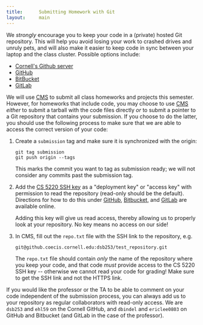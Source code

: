 ```yaml
---
title:      Submitting Homework with Git
layout:     main
---
```


We *strongly* encourage you to keep your code in a (private) hosted
Git repository.  This will help you avoid losing your work to
crashed drives and unruly pets, and will also make it easier to keep
code in sync between your laptop and the class cluster.  Possible
options include:

 - [Cornell's Github server](http://github.coecis.cornell.edu/)
 - [GitHub](https://github.com/)
 - [BitBucket](https://bitbucket.org/)
 - [GitLab](https://about.gitlab.com/)

We will use [CMS] to submit all class homeworks and projects this
semester.  However, for homeworks that include code, you may choose
to use [CMS] *either* to submit a tarball with the code files directly
*or* to submit a pointer to a Git repository that contains your
submission.  If you choose to do the latter, you should use the
following process to make sure that we are able to access the correct
version of your code:

1.  Create a `submission` tag and make sure it is synchronized with
    the origin:
    
        git tag submission
        git push origin --tags

    This marks the commit you want to tag as submission ready; we will 
    not consider any commits past the submission tag. 
    
2.  Add the [CS 5220 SSH key](cs5220.pub) as a "deployment key" or
    "access key" with
    permission to read the repository (read-only should be the default).  Directions for how to do this
    under
    [GitHub](https://developer.github.com/v3/guides/managing-deploy-keys/),
    [Bitbucket](https://confluence.atlassian.com/bitbucket/use-access-keys-294486051.html),
    and
    [GitLab](https://support.deployhq.com/articles/repositories/adding-a-new-deployment-key-to-gitlab)
    are available online.
    
    Adding this key will give us read access, thereby allowing us to properly look at your repository. 
    No key means no access on our side! 

3.  In CMS, fill out the `repo.txt` file with the SSH link to the
    repository, e.g.
    
        git@github.coecis.cornell.edu:dsb253/test_repository.git

    The `repo.txt` file should contain *only* the name of the
    repository where you keep your code, and that code *must* provide
    access to the CS 5220 SSH key -- otherwise we cannot read your
    code for grading!  Make sure to get the SSH link and not the 
    HTTPS link.

If you would like the professor or the TA to be able to comment on
your code independent of the submission process, you can always add us
to your repository as regular collaborators with read-only access.  We
are `dsb253` and `ehl59` on the Cornell GitHub, and `dbindel` and
`ericlee0803` on GitHub and Bitbucket (and GitLab in the case of the
professor).

[CMS]: http://cms.csuglab.cornell.edu/web/guest/
